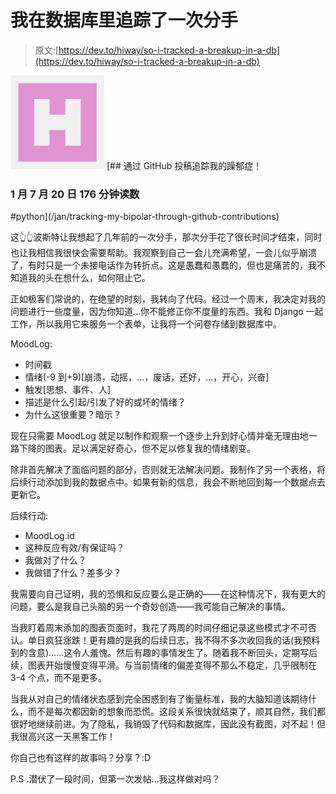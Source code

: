 # 我在数据库里追踪了一次分手

> 原文:[https://dev.to/hiway/so-i-tracked-a-breakup-in-a-db](https://dev.to/hiway/so-i-tracked-a-breakup-in-a-db)

[![jan image](img/a0ac51402088f08bcbd33d643359d075.png)](/jan) [## 通过 GitHub 投稿追踪我的躁郁症！

### 1 月 7 月 20 日 176 分钟读数

#python](/jan/tracking-my-bipolar-through-github-contributions)

这👆👆波斯特让我想起了几年前的一次分手，那次分手花了很长时间才结束，同时也让我相信我很快会需要帮助。我观察到自己一会儿充满希望，一会儿似乎崩溃了，有时只是一个未接电话作为转折点。这是愚蠢和愚蠢的，但也是痛苦的，我不知道我的头在想什么，如何阻止它。

正如极客们常说的，在绝望的时刻，我转向了代码。经过一个周末，我决定对我的问题进行一些度量，因为你知道…你不能修正你不度量的东西。我和 Django 一起工作，所以我用它来服务一个表单，让我将一个问卷存储到数据库中。

MoodLog:

*   时间戳
*   情绪(-9 到+9)[崩溃，动摇，…，废话，还好，…，开心，兴奋]
*   触发[思想、事件、人]
*   描述是什么引起/引发了好的或坏的情绪？
*   为什么这很重要？暗示？

现在只需要 MoodLog 就足以制作和观察一个逐步上升到好心情并毫无理由地一路下降的图表。足以满足好奇心，但不足以修复我的情绪剧变。

除非首先解决了面临问题的部分，否则就无法解决问题。我制作了另一个表格，将后续行动添加到我的数据点中。如果有新的信息，我会不断地回到每一个数据点去更新它。

后续行动:

*   MoodLog.id
*   这种反应有效/有保证吗？
*   我做对了什么？
*   我做错了什么？差多少？

我需要向自己证明，我的恐惧和反应要么是正确的——在这种情况下，我有更大的问题，要么是我自己头脑的另一个奇妙创造——我可能自己解决的事情。

当我盯着周末添加的图表页面时，我花了两周的时间仔细记录这些模式才不可否认。单日疯狂涨跌！更有趣的是我的后续日志，我不得不多次收回我的话(我预料到的含意)……这令人羞愧。然后有趣的事情发生了。随着我不断回头，定期写后续，图表开始慢慢变得平滑。与当前情绪的偏差变得不那么不稳定，几乎限制在 3-4 个点，而不是更多。

当我从对自己的情绪状态感到完全困惑到有了衡量标准，我的大脑知道该期待什么，而不是每次都因新的想象而恐慌。这段关系很快就结束了，顺其自然，我们都很好地继续前进。为了隐私，我销毁了代码和数据库，因此没有截图，对不起！但我很高兴这一天黑客工作！

你自己也有这样的故事吗？分享？:D

P.S .潜伏了一段时间，但第一次发帖…我这样做对吗？